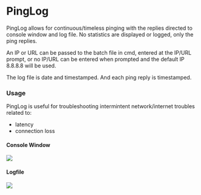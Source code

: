 


# PingLog

PingLog allows for continuous/timeless pinging with the replies directed to console window and log file. No statistics are displayed or logged, only the ping replies. 

An IP or URL can be passed to the batch file in cmd, entered at the IP/URL prompt, or no IP/URL can be entered when prompted and the default IP 8.8.8.8 will be used. 

The log file is date and timestamped. And each ping reply is timestamped. 

### Usage

PingLog is useful for troubleshooting intermintent network/internet troubles related to:
 * latency
 * connection loss

#### Console Window

<img src="https://i.imgur.com/33g5115.png">

#### Logfile 

<img src="https://i.imgur.com/Cj7VpUQ.png">





